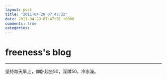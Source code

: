 ```yaml
---
layout: post
title: "2011-04-29 07:47:32"
date: 2011-04-29 07:47:32 +0800
comments: true
categories: 
---
```


# freeness's blog

----------

>
坚持每天早上，仰卧起坐50，深蹲50，冷水澡。